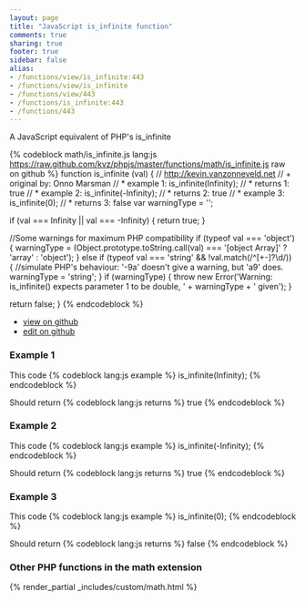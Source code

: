 ```yaml
---
layout: page
title: "JavaScript is_infinite function"
comments: true
sharing: true
footer: true
sidebar: false
alias:
- /functions/view/is_infinite:443
- /functions/view/is_infinite
- /functions/view/443
- /functions/is_infinite:443
- /functions/443
---
```

<!-- Generated by Rakefile:build -->
A JavaScript equivalent of PHP's is_infinite

{% codeblock math/is_infinite.js lang:js https://raw.github.com/kvz/phpjs/master/functions/math/is_infinite.js raw on github %}
function is_infinite (val) {
  // http://kevin.vanzonneveld.net
  // +   original by: Onno Marsman
  // *     example 1: is_infinite(Infinity);
  // *     returns 1: true
  // *     example 2: is_infinite(-Infinity);
  // *     returns 2: true
  // *     example 3: is_infinite(0);
  // *     returns 3: false
  var warningType = '';

  if (val === Infinity || val === -Infinity) {
    return true;
  }

  //Some warnings for maximum PHP compatibility
  if (typeof val === 'object') {
    warningType = (Object.prototype.toString.call(val) === '[object Array]' ? 'array' : 'object');
  } else if (typeof val === 'string' && !val.match(/^[\+\-]?\d/)) {
    //simulate PHP's behaviour: '-9a' doesn't give a warning, but 'a9' does.
    warningType = 'string';
  }
  if (warningType) {
    throw new Error('Warning: is_infinite() expects parameter 1 to be double, ' + warningType + ' given');
  }

  return false;
}
{% endcodeblock %}

 - [view on github](https://github.com/kvz/phpjs/blob/master/functions/math/is_infinite.js)
 - [edit on github](https://github.com/kvz/phpjs/edit/master/functions/math/is_infinite.js)

### Example 1
This code
{% codeblock lang:js example %}
is_infinite(Infinity);
{% endcodeblock %}

Should return
{% codeblock lang:js returns %}
true
{% endcodeblock %}

### Example 2
This code
{% codeblock lang:js example %}
is_infinite(-Infinity);
{% endcodeblock %}

Should return
{% codeblock lang:js returns %}
true
{% endcodeblock %}

### Example 3
This code
{% codeblock lang:js example %}
is_infinite(0);
{% endcodeblock %}

Should return
{% codeblock lang:js returns %}
false
{% endcodeblock %}


### Other PHP functions in the math extension
{% render_partial _includes/custom/math.html %}
